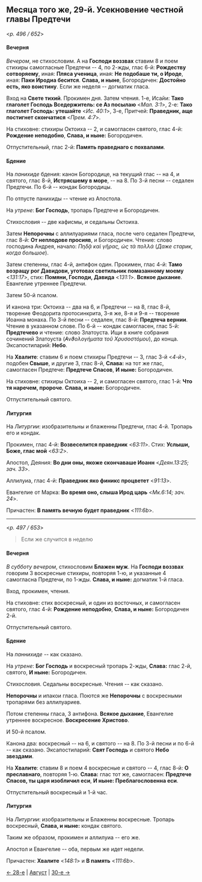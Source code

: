 
## Месяца того же, 29-й. Усекновение честной главы Предтечи

<*p. 496 / 652*>

#### Вечерня

*Вечером*, не стихословим. А на **Господи воззвах** ставим 8 и поем стихиры самогласные Предтечи -- 
4, по 2-жды, глас 6-й: **Рождеству сотворяему**, иная: **Пляса ученица**, иная: **Не подобаше ти, о Ироде**, 
иная: **Паки Иродиа бесится**. **Слава, и ныне**, Богородичен: **Достойно есть, яко воистину**. 
Если же неделя -- догматик гласа.
 
Вход на **Свете тихий**. Прокимен дня. Затем чтения. 
1-е, Исайи: **Тако глаголет Господь Вседержитель: се Аз посылаю** <*Мал. 3:1*>, 
2-е: **Тако глаголет Господь: утешайте** <*Ис. 40:1*>,
3-е, Притчей: **Праведник, аще постигнет скончатися** <*Прем. 4:7*>. 

На стиховне: стихиры Октоиха -- 2, и самогласен святого, глас 4-й: **Рождение неподобно**, 
**Слава, и ныне:** Богородичен.

Отпустительный, глас 2-й: **Память праведнаго с похвалами**.

#### Бдение

На *панихиде* бдения: канон Богородице, на текущий глас -- на 4, и святого, глас 8-й, 
**Истрясшему в море**, -- на 8. 
По 3-й песни -- седален Предтечи. 
По 6-й -- кондак Богородицы. 

По отпусте панихиды -- чтение из Апостола.

На *утрене*: **Бог Господь**, тропарь Предтече и Богородичен. 

Стихословия -- две кафисмы, и седальны Октоиха. 

Затем **Непорочны** с аллилуариями гласа, после чего седален Предтечи, глас 8-й: **От неплодове просияв**, 
и Богородичен. 
Чтение: слово господина Андрея, начало: *Πηδᾷ καὶ γῆρας, ὡς τὰ πολλά* (*Даже старик, когда большое*). 

Затем степенны, глас 4-й, антифон один. 
Прокимен, глас 4-й: **Тамо возращу рог Давидови, уготовах светильник помазанному моему** <*131:17*>, 
стих: **Помяни, Господи, Давида** <*131:1*>. 
**Всякое дыхание**. Евангелие утреннее Предтечи. 

Затем 50-й псалом. 

И канона три: Октоиха -- два на 6, и Предтечи -- на 8, глас 8-й, творение Феодорита протосинкрита, 
3-я же, 8-я и 9-я -- творение Иоанна монаха. 
По 3-й песни -- седален, глас 8-й: **Предтеча вернии**. Чтение в указанном слове. 
По 6-й -- кондак самогласен, глас 5-й: **Предтечево** и чтение: слово Златоуста. 
Ищи в книге собрания сочинений Златоуста (*̓Ανϑολογήματα τοῦ Χρυσοστόμου*), до конца.
Эксапостиларий: **Небо**.

На **Хвалите**: ставим 6 и поем стихиры Предтечи -- 3, глас 3-й <*4-й*>, подобен **Свыше**, 
и другие 3, глас 8-й, **Слава:** на тот же глас, самогласен Предтече: **Предтече Спасов**, 
**И ныне:** Богородичен.

На стиховне: стихиры Октоиха -- 2, и самогласен святого, глас 1-й: **Что тя наречем, пророче**. 
**Слава, и ныне:** Богородичен. 

Отпустительный святого.  

#### Литургия

На *Литургии*: изобразительны и блаженны Предтечи, глас 4-й. 
Тропарь его и кондак. 

Прокимен, глас 4-й: **Возвеселится праведник** <*63:11*>. Стих: **Услыши, Боже, глас мой** <*63:2*>. 

Апостол, Деяния: **Во дни оны, якоже скончаваше Иоанн** <*Деян.13:25; зач. 33*>. 

Аллилуиа, глас 4-й: **Праведник яко финикс процветет** <*91:13*>. 

Евангелие от Марка: **Во время оно, слыша Ирод царь** <*Мк.6:14; зач. 24*>.

Причастен: **В память вечную будет праведник** <*111:6b*>.

---

<*p. 497 / 653*>

> Если же случится в неделю

#### Вечерня

*В субботу вечером*, стихословим **Блажен муж**. На **Господи воззвах** говорим 3 воскресные стихиры, 
повторяя 1-ю, и указанные 4 самогласна Предтечи, по 1-жды. **Слава, и ныне:** догматик 1-й гласа.

Вход, прокимен, чтения.

На стиховне: стих воскресный, и один из восточных, и самогласен святого, глас 4-й: **Рождение неподобно**, 
**Слава, и ныне:** Богородичен 2-й. 

Отпустительный святого.

#### Бдение

На *паннихиде* -- как сказано.

На *утрене*: **Бог Господь** и воскресный тропарь 2-жды, **Слава:** глас 2-й, святого, **И ныне:** Богородичен. 

Стихословия. Седальны воскресные. Чтения -- как сказано. 

**Непорочны** и ипакои гласа. Поются же **Непорочны** с воскресными тропарями без аллилуариев. 

Потом степенны гласа, 3 антифона. 
**Всякое дыхание**, Евангелие утреннее воскресное. **Воскресение Христово**. 

И 50-й псалом. 

Канона два: воскресный -- на 6, и святого -- на 8. 
По 3-й песни и по 6-й -- как сказано. 
Эксапостиларий: **Свят Господь** и святого **Небо звездами**. 

На **Хвалите**: ставим 8 и поем 4 воскресные и святого -- 4, глас 8-й: **О преславнаго**, повторяя 1-ю. 
**Слава:** глас тот же, самогласен: **Предтече Спасов, ты царя изобличил еси**, 
**И ныне: Преблагословенна еси**. 

Отпустительный воскресный и 1-й час.

#### Литургия

На *Литургии*: изобразительны и Блаженны воскресные. 
Тропарь воскресный, **Слава, и ныне:** кондак святого. 
 
Таким же образом, прокимен и аллилуиа -- его же. 

Апостол и Евангелие -- оба, первым же идет недели. 

Причастен: **Хвалите** <*148:1*> и **В память** <*111:6b*>.

[← 28-е](08_28_EUR.ru.md) | [Август](README.md#29-й) | [30-е →](08_30_EUR.ru.md)
